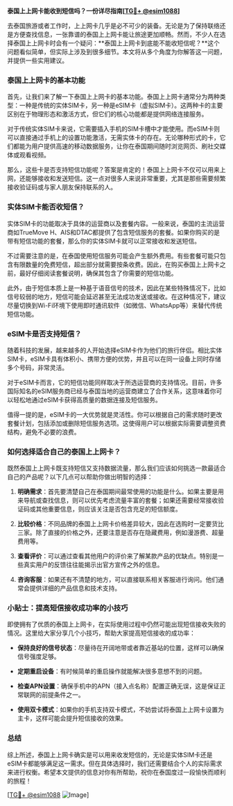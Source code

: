 **泰国上上网卡能收到短信吗？一份详尽指南[[TG💪+ @esim1088](https://t.me/s/esim1088)]**

去泰国旅游或者工作时，上上网卡几乎是必不可少的装备。无论是为了保持联络还是方便查找信息，一张靠谱的泰国上上网卡能让旅途更加顺畅。然而，不少人在选择泰国上上网卡时会有一个疑问：**泰国上上网卡到底能不能收短信呢？**这个问题看似简单，但实际上涉及到很多细节。本文将从多个角度为你解答这一问题，并提供一些实用建议。

### 泰国上上网卡的基本功能

首先，让我们来了解一下泰国上上网卡的基本功能。泰国上上网卡通常分为两种类型：一种是传统的实体SIM卡，另一种是eSIM卡（虚拟SIM卡）。这两种卡的主要区别在于物理形态和激活方式，但它们的核心功能都是提供网络连接服务。

对于传统实体SIM卡来说，它需要插入手机的SIM卡槽中才能使用。而eSIM卡则可以直接通过手机上的设置功能激活，无需实体卡的存在。无论哪种形式的卡，它们都能为用户提供高速的移动数据服务，让你在泰国期间随时浏览网页、刷社交媒体或观看视频。

那么，这些卡是否支持短信功能呢？答案是肯定的！泰国上上网卡不仅可以用来上网，还能够接收和发送短信。这一点对很多人来说非常重要，尤其是那些需要频繁接收验证码或与家人朋友保持联系的人。

### 实体SIM卡能否收短信？

实体SIM卡的功能取决于具体的运营商以及套餐内容。一般来说，泰国的主流运营商如TrueMove H、AIS和DTAC都提供了包含短信服务的套餐。如果你购买的是带有短信功能的套餐，那么你的实体SIM卡就可以正常接收和发送短信。

不过需要注意的是，在泰国使用短信服务可能会产生额外费用。有些套餐可能只包含有限数量的免费短信，超出部分就需要按条收费。因此，在购买泰国上上网卡之前，最好仔细阅读套餐说明，确保其包含了你需要的短信功能。

此外，由于短信本质上是一种基于语音信号的技术，因此在某些特殊情况下，比如信号较弱的地方，短信可能会延迟甚至无法成功发送或接收。在这种情况下，建议尽量切换到Wi-Fi环境下使用即时通讯软件（如微信、WhatsApp等）来替代传统短信功能。

### eSIM卡是否支持短信？

随着科技的发展，越来越多的人开始选择eSIM卡作为他们的旅行伴侣。相比实体SIM卡，eSIM卡具有体积小、携带方便的优势，并且可以在同一设备上同时存储多个号码，非常灵活。

对于eSIM卡而言，它的短信功能同样取决于所选运营商的支持情况。目前，许多国际知名的eSIM服务商已经与泰国当地的运营商建立了合作关系，这意味着你可以轻松地通过eSIM卡获得高质量的数据连接及短信服务。

值得一提的是，eSIM卡的一大优势就是灵活性。你可以根据自己的需求随时更改套餐计划，包括添加或删除短信服务选项。这使得用户可以根据实际需要调整资费结构，避免不必要的浪费。

### 如何选择适合自己的泰国上上网卡？

既然泰国上上网卡既支持短信又支持数据流量，那么我们应该如何挑选一款最适合自己的产品呢？以下几点可以帮助你做出明智的选择：

1. **明确需求**：首先要清楚自己在泰国期间最常使用的功能是什么。如果主要是用来导航或查找信息，则可以优先考虑流量丰富的套餐；如果还需要经常接收验证码或其他重要信息，则应该关注是否包含充足的短信额度。
   
2. **比较价格**：不同品牌的泰国上上网卡价格差异较大，因此在选购时一定要货比三家。除了直接的价格之外，还要注意是否存在隐藏费用，例如漫游费、超量费用等。

3. **查看评价**：可以通过查看其他用户的评价来了解某款产品的优缺点。特别是一些真实用户的反馈往往能揭示出官方宣传之外的信息。

4. **咨询客服**：如果还有不清楚的地方，可以直接联系相关客服进行询问。他们通常会提供详细的产品信息和技术支持。

### 小贴士：提高短信接收成功率的小技巧

即使拥有了优质的泰国上上网卡，在实际使用过程中仍然可能出现短信接收失败的情况。这里给大家分享几个小技巧，帮助大家提高短信接收的成功率：

- **保持良好的信号状态**：尽量待在开阔地带或者靠近基站的位置，这样可以确保信号强度足够。
  
- **定期重启设备**：有时候简单的重启操作就能解决很多意想不到的问题。
  
- **检查APN设置**：确保手机中的APN（接入点名称）配置正确无误，这是保证正常联网的前提条件之一。

- **使用双卡模式**：如果你的手机支持双卡模式，不妨尝试将泰国上上网卡设置为主卡，这样可能会提升短信接收的效果。

### 总结

综上所述，泰国上上网卡确实是可以用来收发短信的，无论是实体SIM卡还是eSIM卡都能够满足这一需求。但在具体选择时，我们还需要结合个人的实际需求来进行权衡。希望本文提供的信息对你有所帮助，祝你在泰国度过一段愉快而顺利的旅程！

[[TG💪+ @esim1088](https://t.me/s/esim1088) ![Image](https://i.postimg.cc/4NQfJmqS/Snipaste-2025-05-13-00-14-12.png)]